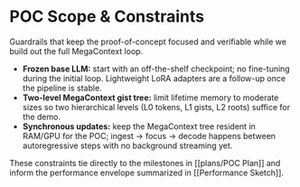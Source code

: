 # POC Scope & Constraints

Guardrails that keep the proof-of-concept focused and verifiable while we build out the full MegaContext loop.

- **Frozen base LLM:** start with an off-the-shelf checkpoint; no fine-tuning during the initial loop. Lightweight LoRA adapters are a follow-up once the pipeline is stable.
- **Two-level MegaContext gist tree:** limit lifetime memory to moderate sizes so two hierarchical levels (L0 tokens, L1 gists, L2 roots) suffice for the demo.
- **Synchronous updates:** keep the MegaContext tree resident in RAM/GPU for the POC; ingest → focus → decode happens between autoregressive steps with no background streaming yet.

These constraints tie directly to the milestones in [[plans/POC Plan]] and inform the performance envelope summarized in [[Performance Sketch]].
